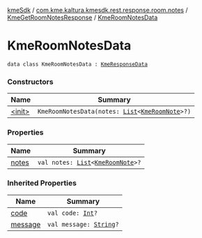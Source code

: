 [kmeSdk](../../../index.md) / [com.kme.kaltura.kmesdk.rest.response.room.notes](../../index.md) / [KmeGetRoomNotesResponse](../index.md) / [KmeRoomNotesData](./index.md)

# KmeRoomNotesData

`data class KmeRoomNotesData : `[`KmeResponseData`](../../../com.kme.kaltura.kmesdk.rest.response/-kme-response-data/index.md)

### Constructors

| Name | Summary |
|---|---|
| [&lt;init&gt;](-init-.md) | `KmeRoomNotesData(notes: `[`List`](https://kotlinlang.org/api/latest/jvm/stdlib/kotlin.collections/-list/index.html)`<`[`KmeRoomNote`](../../-kme-room-note/index.md)`>?)` |

### Properties

| Name | Summary |
|---|---|
| [notes](notes.md) | `val notes: `[`List`](https://kotlinlang.org/api/latest/jvm/stdlib/kotlin.collections/-list/index.html)`<`[`KmeRoomNote`](../../-kme-room-note/index.md)`>?` |

### Inherited Properties

| Name | Summary |
|---|---|
| [code](../../../com.kme.kaltura.kmesdk.rest.response/-kme-response-data/code.md) | `val code: `[`Int`](https://kotlinlang.org/api/latest/jvm/stdlib/kotlin/-int/index.html)`?` |
| [message](../../../com.kme.kaltura.kmesdk.rest.response/-kme-response-data/message.md) | `val message: `[`String`](https://kotlinlang.org/api/latest/jvm/stdlib/kotlin/-string/index.html)`?` |
